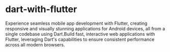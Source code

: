 # dart-with-flutter
Experience seamless mobile app development with Flutter, creating responsive and visually stunning applications for Android devices, all from a single codebase using Dart.Build fast, interactive web applications with Flutter, leveraging Dart's capabilities to ensure consistent performance across all modern browsers.
